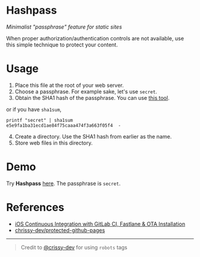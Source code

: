 # Hashpass
*Minimalist "passphrase" feature for static sites*

When proper authorization/authentication controls are not available, use this simple technique to protect your content.

# Usage

1. Place this file at the root of your web server.
2. Choose a passphrase. For example sake, let's use `secret`.
3. Obtain the SHA1 hash of the passphrase. You can use [this tool](https://passwordsgenerator.net/sha1-hash-generator/).

or if you have `sha1sum`,

```
printf "secret" | sha1sum
e5e9fa1ba31ecd1ae84f75caaa474f3a663f05f4  -
```

4. Create a directory. Use the SHA1 hash from earlier as the name.
5. Store web files in this directory.

# Demo
Try **Hashpass** [here](https://andtechstudios.github.io/hashpass). The passphrase is `secret`.

# References
* [iOS Continuous Integration with GitLab CI, Fastlane & OTA Installation](https://medium.com/@leszek.s/ios-continuous-integration-with-gitlab-ci-fastlane-and-ota-installation-from-gitlab-pages-f312e07ab06e)
* [chrissy-dev/protected-github-pages](https://github.com/chrissy-dev/protected-github-pages)

---

> Credit to [@crissy-dev](https://github.com/chrissy-dev/protected-github-pages) for using `robots` tags
